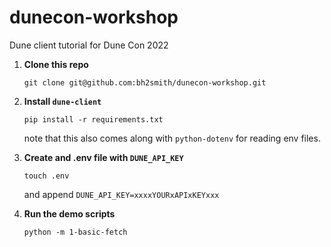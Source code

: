 # dunecon-workshop

Dune client tutorial for Dune Con 2022

1. **Clone this repo**

    ```shell
    git clone git@github.com:bh2smith/dunecon-workshop.git
    ```

2. **Install `dune-client`**

    ```shell
    pip install -r requirements.txt
    ```
    note that this also comes along with `python-dotenv` for reading env files.

3. **Create and .env file with `DUNE_API_KEY`**

    ```shell
    touch .env
    ```

    and append `DUNE_API_KEY=xxxxYOURxAPIxKEYxxx`

4. **Run the demo scripts**

    ```shell
    python -m 1-basic-fetch
    ```